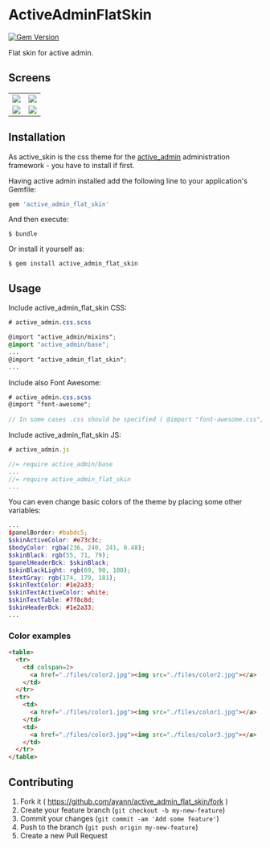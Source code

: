# ActiveAdminFlatSkin
[![Gem Version](https://badge.fury.io/rb/active_admin_flat_skin.svg)](http://badge.fury.io/rb/active_admin_flat_skin)

Flat skin for active admin.

## Screens

<table>
  <tr>
    <td>
      <a href="./files/1.jpg"><img src="./files/1.jpg"></a>
    </td>
    <td>
      <a href="./files/2.jpg"><img src="./files/2.jpg"></a>
    </td>
  </tr>
  <tr>
    <td>
      <a href="./files/3.jpg"><img src="./files/3.jpg"></a>
    </td>
    <td>
      <a href="./files/4.jpg"><img src="./files/4.jpg"></a>
    </td>
  </tr>
</table>

## Installation

As active_skin is the css theme for the [active_admin](https://github.com/gregbell/active_admin) administration framework - you have to install if first.

Having active admin installed add the following line to your application's Gemfile:

```ruby
gem 'active_admin_flat_skin'
```

And then execute:

    $ bundle

Or install it yourself as:

    $ gem install active_admin_flat_skin


## Usage

Include active_admin_flat_skin CSS:

```scss
# active_admin.css.scss

@import "active_admin/mixins";
@import "active_admin/base";
...
@import "active_admin_flat_skin";
...
```

Include also Font Awesome:

```scss
# active_admin.css.scss
@import "font-awesome";
    
// In some cases .css should be specified ( @import "font-awesome.css"; )
```

Include active_admin_flat_skin JS:

```js
# active_admin.js

//= require active_admin/base
...
//= require active_admin_flat_skin
...
```

You can even change basic colors of the theme by placing some other variables:

```scss
...
$panelBorder: #babdc5;
$skinActiveColor: #e73c3c;
$bodyColor: rgba(236, 240, 241, 0.48);
$skinBlack: rgb(55, 71, 79);
$panelHeaderBck: $skinBlack;
$skinBlackLight: rgb(69, 90, 100);
$textGray: rgb(174, 179, 181);
$skinTextColor: #1e2a33;
$skinTextActiveColor: white;
$skinTextTable: #7f8c8d;
$skinHeaderBck: #1e2a33;
...
```


### Color examples

```html
<table>
  <tr>
    <td colspan=2>
      <a href="./files/color2.jpg"><img src="./files/color2.jpg"></a>
    </td>
  </tr>
  <tr>
    <td>
      <a href="./files/color1.jpg"><img src="./files/color1.jpg"></a>
    </td>
    <td>
      <a href="./files/color3.jpg"><img src="./files/color3.jpg"></a>
    </td>
  </tr>
</table>
```

## Contributing

1. Fork it ( https://github.com/ayann/active_admin_flat_skin/fork )
2. Create your feature branch (`git checkout -b my-new-feature`)
3. Commit your changes (`git commit -am 'Add some feature'`)
4. Push to the branch (`git push origin my-new-feature`)
5. Create a new Pull Request
